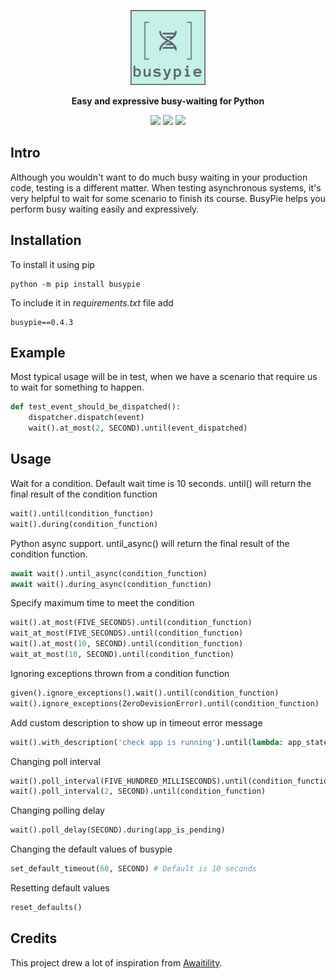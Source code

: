 <p align="center">
  <img src="https://raw.githubusercontent.com/rockem/busypie/master/doc/readme-logo.png" width="120"/>
</p>
<p align="center">
  <strong>Easy and expressive busy-waiting for Python</strong>
</p>
<p align="center">
  <a href="https://github.com/rockem/busypie/actions"><img src="https://github.com/rockem/busypie/workflows/Build/badge.svg"/></a>
  <a href="https://github.com/rockem/busypie/releases"><img src="https://img.shields.io/github/v/release/rockem/busypie"/></a>
  <a href="https://github.com/rockem/busypie/blob/master/LICENSE"><img src="http://img.shields.io/:license-apache2.0-blue.svg"/></a>
</p>

## Intro
Although you wouldn't want to do much busy waiting in your production code, 
testing is a different matter. When testing asynchronous systems, 
it's very helpful to wait for some scenario to finish its course. 
BusyPie helps you perform busy waiting easily and expressively. 

## Installation
To install it using pip 
```shell script
python -m pip install busypie
```
To include it in *requirements.txt* file add
```text
busypie==0.4.3
```

## Example
Most typical usage will be in test, when we have a scenario 
that require us to wait for something to happen.
```python
def test_event_should_be_dispatched():
    dispatcher.dispatch(event)
    wait().at_most(2, SECOND).until(event_dispatched)
```

## Usage
Wait for a condition. Default wait time is 10 seconds. until() will return the final result of the condition function
```python
wait().until(condition_function)
wait().during(condition_function)
```
Python async support. until_async() will return the final result of the condition function.
```python
await wait().until_async(condition_function)
await wait().during_async(condition_function)
```
Specify maximum time to meet the condition 
```python
wait().at_most(FIVE_SECONDS).until(condition_function)
wait_at_most(FIVE_SECONDS).until(condition_function)
wait().at_most(10, SECOND).until(condition_function)
wait_at_most(10, SECOND).until(condition_function)    
```
Ignoring exceptions thrown from a condition function
```python
given().ignore_exceptions().wait().until(condition_function)
wait().ignore_exceptions(ZeroDevisionError).until(condition_function)
```
Add custom description to show up in timeout error message
```python
wait().with_description('check app is running').until(lambda: app_state() == 'UP')
```
Changing poll interval
```python
wait().poll_interval(FIVE_HUNDRED_MILLISECONDS).until(condition_function)
wait().poll_interval(2, SECOND).until(condition_function)
```
Changing polling delay
```python
wait().poll_delay(SECOND).during(app_is_pending)
```
Changing the default values of busypie
```python
set_default_timeout(60, SECOND) # Default is 10 seconds
```
Resetting default values
```python
reset_defaults()
```

## Credits
This project drew a lot of inspiration from [Awaitility](https://github.com/awaitility/awaitility).
